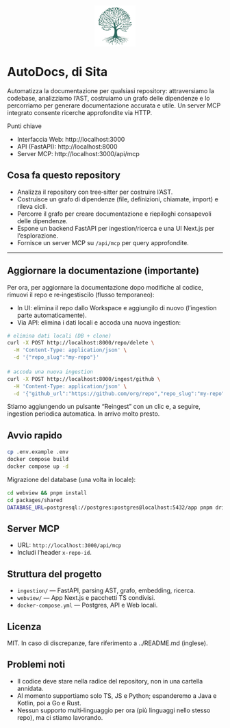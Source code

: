 <p align="center">
  <img src="../webview/apps/webapp/public/favicon.svg" alt="OpenDocs by Sita" width="96" height="96" />
</p>

# AutoDocs, di Sita

Automatizza la documentazione per qualsiasi repository: attraversiamo la codebase, analizziamo l’AST, costruiamo un grafo delle dipendenze e lo percorriamo per generare documentazione accurata e utile. Un server MCP integrato consente ricerche approfondite via HTTP.

Punti chiave

- Interfaccia Web: http://localhost:3000
- API (FastAPI): http://localhost:8000
- Server MCP: http://localhost:3000/api/mcp

## Cosa fa questo repository

- Analizza il repository con tree‑sitter per costruire l’AST.
- Costruisce un grafo di dipendenze (file, definizioni, chiamate, import) e rileva cicli.
- Percorre il grafo per creare documentazione e riepiloghi consapevoli delle dipendenze.
- Espone un backend FastAPI per ingestion/ricerca e una UI Next.js per l’esplorazione.
- Fornisce un server MCP su `/api/mcp` per query approfondite.

---

## Aggiornare la documentazione (importante)

Per ora, per aggiornare la documentazione dopo modifiche al codice, rimuovi il repo e re‑ingestiscilo (flusso temporaneo):

- In UI: elimina il repo dallo Workspace e aggiungilo di nuovo (l’ingestion parte automaticamente).
- Via API: elimina i dati locali e accoda una nuova ingestion:

```bash
# elimina dati locali (DB + clone)
curl -X POST http://localhost:8000/repo/delete \
  -H 'Content-Type: application/json' \
  -d '{"repo_slug":"my-repo"}'

# accoda una nuova ingestion
curl -X POST http://localhost:8000/ingest/github \
  -H 'Content-Type: application/json' \
  -d '{"github_url":"https://github.com/org/repo","repo_slug":"my-repo","force_full":false}'
```

Stiamo aggiungendo un pulsante “Reingest” con un clic e, a seguire, ingestion periodica automatica. In arrivo molto presto.

## Avvio rapido

```bash
cp .env.example .env
docker compose build
docker compose up -d
```

Migrazione del database (una volta in locale):

```bash
cd webview && pnpm install
cd packages/shared
DATABASE_URL=postgresql://postgres:postgres@localhost:5432/app pnpm drizzle-kit push --config drizzle.main.config.ts
```

## Server MCP

- URL: `http://localhost:3000/api/mcp`
- Includi l’header `x-repo-id`.

## Struttura del progetto

- `ingestion/` — FastAPI, parsing AST, grafo, embedding, ricerca.
- `webview/` — App Next.js e pacchetti TS condivisi.
- `docker-compose.yml` — Postgres, API e Web locali.

## Licenza

MIT. In caso di discrepanze, fare riferimento a ../README.md (inglese).

## Problemi noti

- Il codice deve stare nella radice del repository, non in una cartella annidata.
- Al momento supportiamo solo TS, JS e Python; espanderemo a Java e Kotlin, poi a Go e Rust.
- Nessun supporto multi‑linguaggio per ora (più linguaggi nello stesso repo), ma ci stiamo lavorando.

